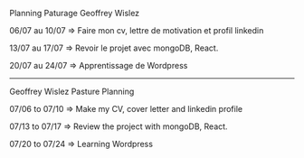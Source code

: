 Planning Paturage Geoffrey Wislez

06/07 au 10/07 => Faire mon cv, lettre de motivation et profil linkedin

13/07 au 17/07 => Revoir le projet avec mongoDB, React.

20/07 au 24/07 => Apprentissage de Wordpress


-------------------------------------------------

Geoffrey Wislez Pasture Planning

07/06 to 07/10 => Make my CV, cover letter and linkedin profile

07/13 to 07/17 => Review the project with mongoDB, React.

07/20 to 07/24 => Learning Wordpress
